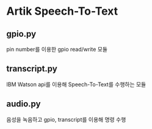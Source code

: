 # Artik Speech-To-Text

## gpio.py

pin number를 이용한 gpio read/write 모듈

## transcript.py

IBM Watson api를 이용해 Speech-To-Text를 수행하는 모듈

## audio.py

음성을 녹음하고 gpio, transcript를 이용해 명령 수행

